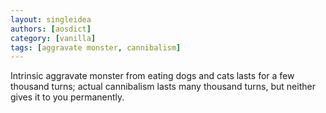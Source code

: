 ```yaml
---
layout: singleidea
authors: [aosdict]
category: [vanilla]
tags: [aggravate monster, cannibalism]
---
```

Intrinsic aggravate monster from eating dogs and cats lasts for a few thousand turns; actual cannibalism lasts many thousand turns, but neither gives it to you permanently.
